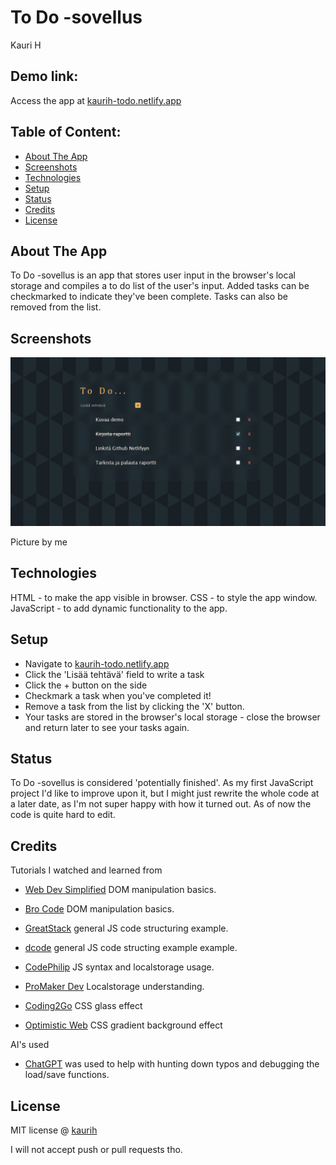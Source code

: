 # To Do -sovellus
Kauri H

## Demo link:
Access the app at [kaurih-todo.netlify.app](https://kaurih-todo.netlify.app/)

## Table of Content:

- [About The App](#about-the-app)
- [Screenshots](#screenshots)
- [Technologies](#technologies)
- [Setup](#setup)
- [Status](#status)
- [Credits](#credits)
- [License](#license)

## About The App
To Do -sovellus is an app that stores user input in the browser's local storage and compiles a to do list of the user's input. Added tasks can be checkmarked to indicate they've been complete. Tasks can also be removed from the list.

## Screenshots

![image](images/todo_kuva.JPG)

Picture by me

## Technologies
HTML - to make the app visible in browser.
CSS - to style the app window.
JavaScript - to add dynamic functionality to the app.

## Setup
- Navigate to [kaurih-todo.netlify.app](https://kaurih-todo.netlify.app/)
- Click the 'Lisää tehtävä' field to write a task
- Click the + button on the side
- Checkmark a task when you've completed it!
- Remove a task from the list by clicking the 'X' button.
- Your tasks are stored in the browser's local storage - close the browser and return later to see your tasks again.

## Status
To Do -sovellus is considered 'potentially finished'. As my first JavaScript project I'd like to improve upon it, but I might just rewrite the whole code at a later date, as I'm not super happy with how it turned out. As of now the code is quite hard to edit.

## Credits
Tutorials I watched and learned from
- [Web Dev Simplified](https://youtu.be/y17RuWkWdn8?si=tdcOkXMqoUdzrbM0) DOM manipulation basics.
- [Bro Code](https://youtu.be/NO5kUNxGIu0?si=S139e-eCsk09gNzM) DOM manipulation basics.

- [GreatStack](https://youtu.be/G0jO8kUrg-I?si=z5K_y3OMUPcj4qkT) general JS code structuring example.
- [dcode](https://youtu.be/cijPd-TXPn4?si=d_0orztoIeeZ7Y0D) general JS code structing example example.

- [CodePhilip](https://youtu.be/p6F5TBxs88A?si=m93BE1_opDbh9doZ) JS syntax and localstorage usage.
- [ProMaker Dev](https://youtu.be/fYTTUBa-lPc?si=jyFpVEwrGyfVM3bm) Localstorage understanding.

- [Coding2Go](https://youtu.be/PL3Odw-k8W4?si=z77-HiJZ45bHbBts&t=170) CSS glass effect
- [Optimistic Web](https://youtu.be/d3frDy-q3sY?si=DKxmjiFm4XdXwCdM) CSS gradient background effect

AI's used
- [ChatGPT](https://chatgpt.com/) was used to help with hunting down typos and debugging the load/save functions.

## License

MIT license @ [kaurih](kaurih@github.com)

I will not accept push or pull requests tho.